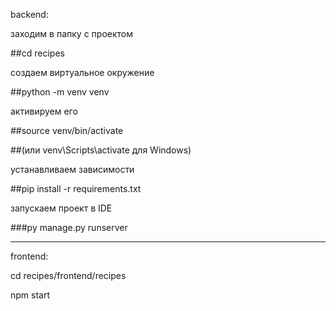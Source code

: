 backend:

заходим в папку с проектом

##cd recipes 

создаем виртуальное окружение

##python -m venv venv

активируем его

##source venv/bin/activate 

##(или venv\Scripts\activate для Windows)

устанавливаем зависимости

##pip install -r requirements.txt

запускаем проект в IDE

###py manage.py runserver

----

frontend:

cd recipes/frontend/recipes

npm start
